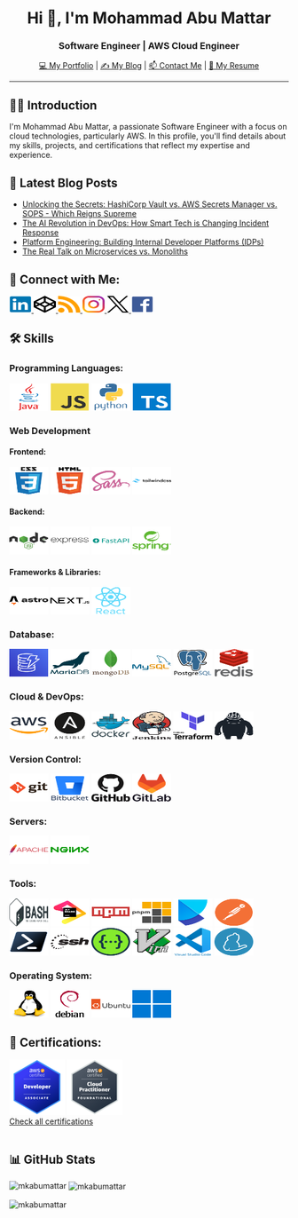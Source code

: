 <h1 align="center">Hi 👋, I'm Mohammad Abu Mattar</h1>
<h3 align="center">Software Engineer | AWS Cloud Engineer</h3>

<p align="center">
  <a href="https://mkabumattar.com/">💻 My Portfolio</a> | 
  <a href="https://mkabumattar.com/blog">✍️ My Blog</a> | 
  <a href="mailto:info@mkabumattar.com">📫 Contact Me</a> | 
  <a href="https://mkabumattar.com/assets/pdf/mohammad_abu_mattar_cv.pdf">📄 My Resume</a>
</p>

---

<h2 align="left">👨‍💻 Introduction</h2>

I'm Mohammad Abu Mattar, a passionate Software Engineer with a focus on cloud technologies, particularly AWS. In this profile, you'll find details about my skills, projects, and certifications that reflect my expertise and experience.

<h2 align="left">📕 Latest Blog Posts</h2>

<!-- BLOG-POST-LIST:START -->
- [Unlocking the Secrets: HashiCorp Vault vs. AWS Secrets Manager vs. SOPS - Which Reigns Supreme](https://mkabumattar.com/blog/post/secrets-management-vault-secrets-manager-sops/)
- [The AI Revolution in DevOps: How Smart Tech is Changing Incident Response](https://mkabumattar.com/blog/post/ai-powered-devops-incident-response-llms/)
- [Platform Engineering: Building Internal Developer Platforms &lpar;IDPs&rpar;](https://mkabumattar.com/blog/post/platform-engineering-building-internal-developer-platforms/)
- [The Real Talk on Microservices vs. Monoliths](https://mkabumattar.com/blog/post/0076-the-dark-side-of-microservices-when-to-avoid-them/)
<!-- BLOG-POST-LIST:END -->

<h2 align="left">🔗 Connect with Me:</h2>

<div align="left">
  <a href="https://linkedin.com/in/mkabumattar" target="blank">
    <picture>
      <source media="(prefers-color-scheme: dark)" srcset="./assets/linkedin.svg">
      <img src="./assets/linkedin.svg" alt="mkabumattar" height="30" width="40" />
    </picture>
  </a>
  <a href="https://codepen.io/mkabumattar" target="blank">
    <picture>
      <source media="(prefers-color-scheme: dark)" srcset="./assets/codepen-dark.svg">
      <img src="./assets/codepen.svg" alt="mkabumattar" height="30" width="40" />
    </picture>
  </a>
  <a href="https://mkabumattar.com/rss.xml" target="blank">
    <picture>
      <source media="(prefers-color-scheme: dark)" srcset="./assets/rss.svg">
      <img src="./assets/rss.svg" alt="https://mkabumattar.com/rss.xml" height="30" width="40" />
    </picture>
  </a>
  <a href="https://instagram.com/mkabumattar" target="blank">
    <picture>
      <source media="(prefers-color-scheme: dark)" srcset="./assets/instagram.svg">
      <img src="./assets/instagram.svg" alt="mkabumattar" height="30" width="40" />
    </picture>
  </a>
  <a href="https://twitter.com/mkabumattar" target="blank">
    <picture>
      <source media="(prefers-color-scheme: dark)" srcset="./assets/twitter-dark.svg">
      <img src="./assets/twitter.svg" alt="mkabumattar" height="30" width="40" />
    </picture>
  </a>
  <a href="https://fb.com/mkabumattar" target="blank">
    <picture>
      <source media="(prefers-color-scheme: dark)" srcset="./assets/facebook.svg">
      <img src="./assets/facebook.svg" alt="mkabumattar" height="30" width="40" />
    </picture>
  </a>
</div>

<h2 align="left">🛠️ Skills</h2>

<h3 align="left">Programming Languages:</h3>

<div align="left">
  <picture>
    <source media="(prefers-color-scheme: dark)" srcset="./assets/java.svg">
    <img src="./assets/java.svg" alt="java" width="70" height="50"/>
  </picture>
  <picture>
    <source media="(prefers-color-scheme: dark)" srcset="./assets/javascript.svg">
    <img src="./assets/javascript.svg" alt="javascript" width="70" height="50"/>
  </picture>
  <picture>
    <source media="(prefers-color-scheme: dark)" srcset="./assets/python.svg">
    <img src="./assets/python.svg" alt="python" width="70" height="50"/>
  </picture>
  <picture>
    <source media="(prefers-color-scheme: dark)" srcset="./assets/typescript.svg">
    <img src="./assets/typescript.svg" alt="typescript" width="70" height="50"/>
  </picture>
</div>

<h3 align="left">Web Development</h3>

<h4 align="left">Frontend:</h4>

<div align="left">
  <picture>
    <source media="(prefers-color-scheme: dark)" srcset="./assets/css3-dark.svg">
    <img src="./assets/css3.svg" alt="css3" width="70" height="50"/>
  </picture>
  <picture>
    <source media="(prefers-color-scheme: dark)" srcset="./assets/html5-dark.svg">
    <img src="./assets/html5.svg" alt="html5" width="70" height="50"/>
  </picture>
  <picture>
    <source media="(prefers-color-scheme: dark)" srcset="./assets/sass.svg">
    <img src="./assets/sass.svg" alt="sass" width="70" height="50"/>
  </picture>
  <picture>
    <source media="(prefers-color-scheme: dark)" srcset="./assets/tailwindcss-dark.svg">
    <img src="./assets/tailwindcss.svg" alt="tailwindcss" width="70" height="50"/>
  </picture>
</div>

<h4 align="left">Backend:</h4>

<div align="left">
  <picture>
    <source media="(prefers-color-scheme: dark)" srcset="./assets/nodejs-dark.svg">
    <img src="./assets/nodejs.svg" alt="nodejs" width="70" height="50"/>
  </picture>
  <picture>
    <source media="(prefers-color-scheme: dark)" srcset="./assets/express-dark.svg">
    <img src="./assets/express.svg" alt="express" width="70" height="50"/>
  </picture>
  <picture>
    <source media="(prefers-color-scheme: dark)" srcset="./assets/fastapi.svg">
    <img src="./assets/fastapi.svg" alt="fastapi" width="70" height="50"/>
  </picture>
  <picture>
    <source media="(prefers-color-scheme: dark)" srcset="./assets/spring.svg">
    <img src="./assets/spring.svg" alt="spring" width="70" height="50"/>
  </picture>
</div>

<h4 align="left">Frameworks & Libraries:</h4>

<div align="left">
  <picture>
    <source media="(prefers-color-scheme: dark)" srcset="./assets/astro-dark.svg">
    <img src="./assets/astro.svg" alt="astro" width="70" height="50"/>
  </picture>
  <picture>
    <source media="(prefers-color-scheme: dark)" srcset="./assets/nextjs-dark.svg">
    <img src="./assets/nextjs.svg" alt="nextjs" width="70" height="50"/>
  </picture>
  <picture>
    <source media="(prefers-color-scheme: dark)" srcset="./assets/react.svg">
    <img src="./assets/react.svg" alt="react" width="70" height="50"/>
  </picture>
</div>

<h3 align="left">Database:</h3>

<div align="left">
  <picture>
    <source media="(prefers-color-scheme: dark)" srcset="./assets/dynamodb.svg">
    <img src="./assets/dynamodb.svg" alt="dynamodb" width="70" height="50"/>
  </picture>
  <picture>
    <source media="(prefers-color-scheme: dark)" srcset="./assets/mariadb-dark.svg">
    <img src="./assets/mariadb.svg" alt="mariadb" width="70" height="50"/>
  </picture>
  <picture>
    <source media="(prefers-color-scheme: dark)" srcset="./assets/mongodb-dark.svg">
    <img src="./assets/mongodb.svg" alt="mongodb" width="70" height="50"/>
  </picture>
  <picture>
    <source media="(prefers-color-scheme: dark)" srcset="./assets/mysql-dark.svg">
    <img src="./assets/mysql.svg" alt="mysql" width="70" height="50"/>
  </picture>
  <picture>
    <source media="(prefers-color-scheme: dark)" srcset="./assets/postgresql-dark.svg">
    <img src="./assets/postgresql.svg" alt="postgresql" width="70" height="50"/>
  </picture>
  <picture>
    <source media="(prefers-color-scheme: dark)" srcset="./assets/redis-dark.svg">
    <img src="./assets/redis.svg" alt="redis" width="70" height="50"/>
  </picture>
</div>

<h3 align="left">Cloud & DevOps:</h3>

<div align="left">
  <picture>
    <source media="(prefers-color-scheme: dark)" srcset="./assets/aws-dark.svg">
    <img src="./assets/aws.svg" alt="aws" width="70" height="50"/>
  </picture>
  <picture>
    <source media="(prefers-color-scheme: dark)" srcset="./assets/ansible-dark.svg">
    <img src="./assets/ansible.svg" alt="ansible" width="70" height="50"/>
  </picture>
  <picture>
    <source media="(prefers-color-scheme: dark)" srcset="./assets/docker-dark.svg">
    <img src="./assets/docker.svg" alt="docker" width="70" height="50"/>
  </picture>
  <picture>
    <source media="(prefers-color-scheme: dark)" srcset="./assets/jenkins-dark.svg">
    <img src="./assets/jenkins.svg" alt="jenkins" width="70" height="50"/>
  </picture>
  <picture>
    <source media="(prefers-color-scheme: dark)" srcset="./assets/terraform-dark.svg">
    <img src="./assets/terraform.svg" alt="terraform" width="70" height="50"/>
  </picture>
  <picture>
    <source media="(prefers-color-scheme: dark)" srcset="./assets/terragrunt-dark.svg">
    <img src="./assets/terragrunt.svg" alt="terragrunt" width="70" height="50"/>
  </picture>
</div>

<h3 align="left">Version Control:</h3>

<div align="left">
  <picture>
    <source media="(prefers-color-scheme: dark)" srcset="./assets/git-dark.svg">
    <img src="./assets/git.svg" alt="git" width="70" height="50"/>
  </picture>
  <picture>
    <source media="(prefers-color-scheme: dark)" srcset="./assets/bitbucket-dark.svg">
    <img src="./assets/bitbucket.svg" alt="bitbucket" width="70" height="50"/>
  </picture>
  <picture>
    <source media="(prefers-color-scheme: dark)" srcset="./assets/github-dark.svg">
    <img src="./assets/github.svg" alt="github" width="70" height="50"/>
  </picture>
  <picture>
    <source media="(prefers-color-scheme: dark)" srcset="./assets/gitlab-dark.svg">
    <img src="./assets/gitlab.svg" alt="gitlab" width="70" height="50"/>
  </picture>
</div>

<h3 align="left">Servers:</h3>

<div align="left">
  <picture>
    <source media="(prefers-color-scheme: dark)" srcset="./assets/apache.svg">
    <img src="./assets/apache.svg" alt="apache" width="70" height="50"/>
  </picture>
  <picture>
    <source media="(prefers-color-scheme: dark)" srcset="./assets/nginx.svg">
    <img src="./assets/nginx.svg" alt="nginx" width="70" height="50"/>
  </picture>
</div>

<h3 align="left">Tools:</h3>

<div align="left">
  <picture>
    <source media="(prefers-color-scheme: dark)" srcset="./assets/bash-dark.svg">
    <img src="./assets/bash.svg" alt="bash" width="70" height="50"/>
  </picture>
  <picture>
    <source media="(prefers-color-scheme: dark)" srcset="./assets/jetbrains.svg">
    <img src="./assets/jetbrains.svg" alt="jetbrains" width="70" height="50"/>
  </picture>
  <picture>
    <source media="(prefers-color-scheme: dark)" srcset="./assets/npm.svg">
    <img src="./assets/npm.svg" alt="npm" width="70" height="50"/>
  </picture>
  <picture>
    <source media="(prefers-color-scheme: dark)" srcset="./assets/pnpm-dark.svg">
    <img src="./assets/pnpm.svg" alt="pnpm" width="70" height="50"/>
  </picture>
  <picture>
    <source media="(prefers-color-scheme: dark)" srcset="./assets/poetry.svg">
    <img src="./assets/poetry.svg" alt="poetry" width="70" height="50"/>
  </picture>
  <picture>
    <source media="(prefers-color-scheme: dark)" srcset="./assets/postman.svg">
    <img src="./assets/postman.svg" alt="postman" width="70" height="50"/>
  </picture>
  <picture>
    <source media="(prefers-color-scheme: dark)" srcset="./assets/powershell.svg">
    <img src="./assets/powershell.svg" alt="powershell" width="70" height="50"/>
  </picture>
  <picture>
    <source media="(prefers-color-scheme: dark)" srcset="./assets/ssh-dark.svg">
    <img src="./assets/ssh.svg" alt="ssh" width="70" height="50"/>
  </picture>
  <picture>
    <source media="(prefers-color-scheme: dark)" srcset="./assets/swagger-dark.svg">
    <img src="./assets/swagger.svg" alt="swagger" width="70" height="50"/>
  </picture>
  <picture>
    <source media="(prefers-color-scheme: dark)" srcset="./assets/vim.svg">
    <img src="./assets/vim.svg" alt="vim" width="70" height="50"/>
  </picture>
  <picture>
    <source media="(prefers-color-scheme: dark)" srcset="./assets/vscode.svg">
    <img src="./assets/vscode.svg" alt="vscode" width="70" height="50"/>
  </picture>
  <picture>
    <source media="(prefers-color-scheme: dark)" srcset="./assets/yarn.svg">
    <img src="./assets/yarn.svg" alt="yarn" width="70" height="50"/>
  </picture>
</div>

<h3 align="left">Operating System:</h3>

<div align="left">
  <picture>
    <source media="(prefers-color-scheme: dark)" srcset="./assets/linux.svg">
    <img src="./assets/linux.svg" alt="linux" width="70" height="50"/>
  </picture>
  <picture>
    <source media="(prefers-color-scheme: dark)" srcset="./assets/debian-dark.svg">
    <img src="./assets/debian.svg" alt="debian" width="70" height="50"/>
  </picture>
  <picture>
    <source media="(prefers-color-scheme: dark)" srcset="./assets/ubuntu-dark.svg">
    <img src="./assets/ubuntu.svg" alt="ubuntu" width="70" height="50"/>
  </picture>
  <picture>
    <source media="(prefers-color-scheme: dark)" srcset="./assets/windows.svg">
    <img src="./assets/windows.svg" alt="windows" width="70" height="50"/>
  </picture>
</div>

<h2 align="left">📜 Certifications:</h2>

<div align="left">
  <picture>
    <source media="(prefers-color-scheme: dark)" srcset="./assets/aws-certified-developer-associate.png">
    <img src="./assets/aws-certified-developer-associate.png" width="100" height="100"/>
  </picture>
  <picture>
    <source media="(prefers-color-scheme: dark)" srcset="./assets/aws-certified-cloud-practitioner.png">
    <img src="./assets/aws-certified-cloud-practitioner.png" width="100" height="100"/>
  </picture>
</div>

<div align="left">
  <a href="https://www.credly.com/users/mkabumattar/badges" target="_blank">
    Check all certifications
  </a>
</div>

<br />

<h2 align="left">📊 GitHub Stats </h2>

<p><img align="left" src="https://github-readme-stats.vercel.app/api/top-langs?username=mkabumattar&show_icons=true&locale=en&layout=compact" alt="mkabumattar" /></p>

<p>&nbsp;<img align="center" src="https://github-readme-stats.vercel.app/api?username=mkabumattar&show_icons=true&locale=en" alt="mkabumattar" /></p>

<p><img align="center" src="https://github-readme-streak-stats.herokuapp.com/?user=mkabumattar&" alt="mkabumattar" /></p>
